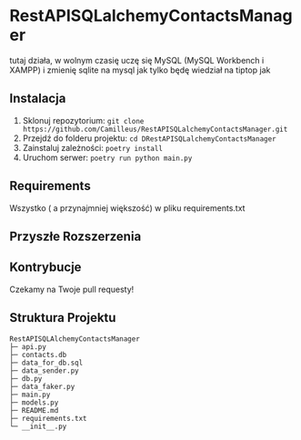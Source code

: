 # RestAPISQLalchemyContactsManager

tutaj działa, w wolnym czasię uczę się MySQL (MySQL Workbench i XAMPP) i zmienię sqlite na mysql jak tylko będę wiedział na tiptop jak

## Instalacja

1. Sklonuj repozytorium: `git clone https://github.com/Camilleus/RestAPISQLalchemyContactsManager.git`
2. Przejdź do folderu projektu: `cd DRestAPISQLalchemyContactsManager`
3. Zainstaluj zależności: `poetry install`
4. Uruchom serwer: `poetry run python main.py`

## Requirements

Wszystko ( a przynajmniej większość) w pliku requirements.txt

## Przyszłe Rozszerzenia

## Kontrybucje

Czekamy na Twoje pull requesty!

## Struktura Projektu

```
RestAPISQLAlchemyContactsManager
├─ api.py
├─ contacts.db
├─ data_for_db.sql
├─ data_sender.py
├─ db.py
├─ data_faker.py
├─ main.py
├─ models.py
├─ README.md
├─ requirements.txt
└─ __init__.py
```

